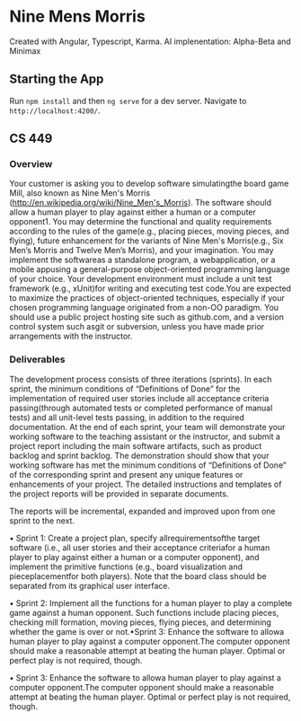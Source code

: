 # Nine Mens Morris

Created with Angular, Typescript, Karma.
AI implenentation: Alpha-Beta and Minimax

## Starting the App
Run `npm install` and then `ng serve` for a dev server. 
Navigate to `http://localhost:4200/`. 


## CS 449

### Overview

Your customer is asking you to develop software simulatingthe board game Mill, also known as Nine Men's Morris (http://en.wikipedia.org/wiki/Nine_Men's_Morris). The software should allow a human player to play against either a human or a computer opponent1. You may determine the functional and quality requirements according to the rules of the game(e.g., placing pieces, moving pieces, and flying), future enhancement for the variants of Nine Men's Morris(e.g., Six Men’s Morris and Twelve Men’s Morris), and your imagination. You may implement the softwareas a standalone program, a webapplication, or a mobile appusing a general-purpose object-oriented programming language of your choice. Your development environment must include a unit test framework (e.g., xUnit)for writing and executing test code.You are expected to maximize the practices of object-oriented techniques, especially if your chosen programming language originated from a non-OO paradigm. You should use a public project hosting site such as github.com, and a version control system such asgit or subversion, unless you have made prior arrangements with the instructor.

### Deliverables

The development process consists of three iterations (sprints). In each sprint, the minimum conditions of “Definitions of Done” for the implementation of required user stories include all acceptance criteria passing(through automated tests or completed performance of manual tests) and all unit-level tests passing, in addition to the required documentation. At the end of each sprint, your team will demonstrate your working software to the teaching assistant or the instructor, and submit a project report including the main software artifacts, such as product backlog and sprint backlog. The demonstration should show that your working software has met the minimum conditions of “Definitions of Done” of the corresponding sprint and present any unique features or enhancements of your project. The detailed instructions and templates of the project reports will be provided in separate documents. 

The reports will be incremental, expanded and improved upon from one sprint to the next.
 
• Sprint 1: Create a project plan, specify allrequirementsofthe target software (i.e., all user stories and their acceptance criteriafor a human player to play against either a human or a computer opponent), and implement the primitive functions (e.g., board visualization and pieceplacementfor both players). Note that the board class should be separated from its graphical user interface. 

• Sprint 2: Implement all the functions for a human player to play a complete game against a human opponent. Such functions include placing pieces, checking mill formation, moving pieces, flying pieces, and determining whether the game is over or not.•Sprint 3: Enhance the software to allowa human player to play against a computer opponent.The computer opponent should make a reasonable attempt at beating the human player. Optimal or perfect play is not required, though. 

• Sprint 3: Enhance the software to allowa human player to play against a computer opponent.The computer opponent should make a reasonable attempt at beating the human player. Optimal or perfect play is not required, though. 
